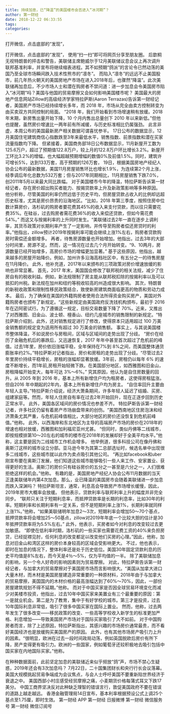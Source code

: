 ```yaml
---
title: 持续加息，已“降温”的美国楼市会否进入“冰河期”？
author: 第一财经
date: 2018-12-22 06:33:55
tags: 
categories: 
---
```

打开微信，点击底部的“发现”，
<!-- more -->
打开微信，点击底部的“发现”，
使用“扫一扫”即可将网页分享至朋友圈。
后歆桐
无视特朗普的抨击和警告，美联储主席鲍威尔于12月美联储议息会议上再次调升联邦基准利率，并宣布将继续缩表进程。其不如预期“鸽派”的言论令已然动荡的美国乃至全球市场瞬间跌入技术性熊市的“凛冬”。
而陷入“凛冬”的远远不止美国股市，前几年热火朝天的美国房地产市场在进入2018年后，也骤然“降温”。此次美联储再加息后，不少市场人士和潜在购房者不禁问道：进一步加息会令美国房市陷入“冰河期”吗？美国与他国的贸易摩擦又会如何影响美国楼市呢？
美国最大的房地产信息网站Zillow的高级经济学家特拉萨斯(Aaron Terrazas)告诉第一财经记者，美国房产市场已经持续增长多年，而 2018 年，市场从完全由卖方控制转变为由买卖双方共同控制的局面。
“2018 年，我们开始看到市场增速稍有放缓。2018 年末期，新房售出量开始下降，10 个月内售出总量创下 2010 年以来新低。”但他也提醒，虽然房价增速比一两年前有所减缓，与历史标准相比仍属强劲。
此言非虚，本周公布的美国最新房产相关数据可谓喜忧参半。
17日公布的数据显示，12月美国住宅建筑商信心指数跌至3年来最低水平，销售指数、前景指数和潜在买家流量指数均下降。
但紧接着，美国商务部18日公布数据显示，11月新屋开工数为125.6万户，超过了预期值122.8万户，较上月的122.8万户环比增长3.2%。新屋开工环比3.2%的增幅，也大幅超越预期增幅的数值0%及前值1.5%。同时，建筑许可增长5%，达到133万套，高于预期的126万套，
19日，根据美国房地产经纪人协会公布的最新数据，美国11月房屋销售环比也增长1.9%，为连续第2个月上涨，经季调后年化总数为532万套；但与2017年同期相比，11月房屋销售下跌7.0%，创2011年5月以来最大同比跌幅。
对于美国楼市今年的降温，特拉萨斯告诉第一财经记者，存在房价超出购买者能力、按揭贷款率上升及新政策影响等多种原因。
他分析称，尽管美国的利率仍然远低于历史平均，但房屋贷款占收入的比例却远超历史标准，尤其是房价昂贵的沿海地区。“比如，2018 年第三季度，按照住房中位数计算房价，洛杉矶的购房者要花费其45%的收入来支付贷款，而以往只需要花费35%。在硅谷，过去购房者需花费36%的收入来偿还贷款，但如今需花费54%。”
而这又与按揭利率的上升同时发生。“美联储过去2年一直在逐步上调利率，其货币政策对长期利率产生了一定影响，并传导至购房者偿还房贷时的利率。”他指出，zillow预计2019年按揭利率可能会继续上涨1%左右，购房者贷款购房时需偿还金额增多。
再者，待售房源数量也开始增加。他指出，过去3年的大部分时间里，房源不足。然而，这一情况在过去几个月开始转变。“9、10两月，房源数量已经开始增多，高房价市场的增幅更加显著。”
基于这些原因，他指出，越来越多的房屋开始降价。例如，加州许多沿海高档社区中，有五分之一的待售房屋在11月降价。
此外，他补充道，2017年以来颁布的三项政策对房价增速放缓的影响也非常显著。
首先，2017 年末，美国国会修改了联邦税的相关法规，减少了住房自有的税收利益。例如，新法规限制了房主能从联邦税扣除的按揭利率以及可以抵扣的州税。新法规在加州和纽约等税收较高的州造成很大影响。
其次，特朗普的新税收政策和限制性移民政策结合，致使新房建筑商面临更高的物质和劳动力成本。
最后，为了确保在美国的外籍购房者使用合法所得资金购买房产，美国对外籍购房者也颁布了新规定。“这些新规定由美国政府反洗钱机构颁布，最初于 2016 年在迈阿密试行。为了遵循这一规定，目标交易数量下降了 70%。近来，又推出了对西雅图、旧金山、波士顿、檀香山、纽约几座城市的销售限制的新规定。“特拉萨斯介绍到，此外，还对销售规定进行了修改，使得原本只适用超过 100 万美金销售额的规定变为适用所有超过 30 万美金的销售额。
事实上，与其说美国楼市整体降温，不如说房价与房租间，区域与区域间的走势出现了分歧。
“房价在经历了金融危机后的暴跌后，又迅速恢复，2017 年年中甚至首次超过了危机前的峰值。过去1年里，房价依旧涨幅平稳，全年保持在7%到 8%之间，而美国整体通货膨胀率约2%。”特拉萨斯对记者指出，房价和房租的走势出现了分歧。“尽管过去2年里房价持续平稳增长，房租的涨幅却显著放缓。3年前，房租仍以每年 6% 的速度不断增长，而1年前,房租开始轻微下跌。在美国部分地区，如西雅图和旧金山，房租降幅开始变大，每年可达 3%～6%。”
究其原因，他认为是自住房数量的回升。从 2005 年到 2016 年，基本上所有新增住户均为租房者，这使得房租猛涨。但自2016 年中期起的2年内，基本上所有新增住户均为房主。
“自住率回升主要由年轻人主导。”特拉萨斯介绍说，经济大萧条期间，许多年轻人延迟了结婚、买房、组建家庭等。然而，年轻人住房自有率在过去2年开始回升，现在正逐步回到历史正常水平。
此外，美国各区域间的房价情况也参差不齐。
特拉萨斯告诉第一财经记者，许多社区仍留有着房产市场崩盘带来的创伤。“美国西南地区住房泡沫和经济萧条尤其严重，与危机前峰值相比，大部分地区的房价还没恢复到危机前峰值。”他称。
此外，以西海岸和东北地区为主导的高端房产市场的房价在2018年的增速也相对放缓，西雅图和加利福尼亚州尤甚。
“但同时，类似丹佛等二线城市，即按规模排第10～20左右的城市的楼市在2018年的发展却好于全美平均水平。”他称，这主要是因为二线城市工作机会增多。
他举例道，很多科技公司在像丹佛和奥斯汀这样的城市设立分部。亚马逊今年为其第二总部选址时，候选名单中出现很多二线城市，这些城市就以此作为卖点吸引其他公司。
“再比如facebook和uber刚宣布要在奥斯汀发展，他们知道这些城市能够吸引一些人来工作、安家置业、获得更好的生活。奥斯汀的房价只有硅谷房价的五分之一甚至是六分之一，人们很难拒绝这样的机会。”他称。
有趣的是，美国房地产经纪人协会公布11月数据的当天正逢美联储年内第4次加息。那么，业已降温的美国房市会随着美联储进一步加息而跌入深渊吗？
特拉萨斯坦言，通常，利息高会导致房产市场增长缓慢，因此，2019年房市大概率会放缓。
但他表示，贷款利率与联邦利率上升的幅度并非完全同步。
“联邦只关注于短期利息率，而抵押贷款率是长期的利息率，比如30年的利率。短期利率和长期利率有一定关系，但不是短期利率上涨1%，长期利率就同样上涨1%。”他称，“如果美联储明年加息2～3次，短期利率会增加50～70个基点，抵押贷款率将会增加25～50基点，zillow对2019年年底一个比较大胆的估计是30年抵押贷款率将为5.5%左右。”
此外，他表示，买房者如今对利息的改变较过去更加敏感。
“即使在低利率时期，洛杉矶的一些买家也需要花费工资的40%来负担房贷，已经捉襟见肘，任何利息的改变都足以改变他们买房的心理。”因此，他称，加息对旧金山和湾区这样的房价本身较高的区域会受影响更大。
不过，他也表示，即时在加息的情况下，整体利率还是处于历史低位。美国30年固定贷款利息的历史平均值是8%左右，而今天是4％～5%，仅为平均值的一半。
除了美联储加息的影响，另一个令人好奇的影响因素则为贸易摩擦。
对此，特拉萨斯告诉第一财经记者，与加拿大的贸易摩擦对于美国房市场而言影响很大。“美国从加拿大进口大量木材，而木材是美国房屋建造非常重要的一种原材料，2018年由于与加拿大的贸易摩擦，美国国内的木材价格的最高涨幅达到了60%～70%，因此，一部份房屋建筑规划不得不延期。”他称。
而对于中国买家是否因全球贸易环境变化而减少对美楼市投资，他指出，过去10年中国买家来美置业有三个最重要的原因：第一是就业机会。第二是为了教育，集中于有好学校的城市。第三才是投资，过去10年国际利息非常低，吸引了很多中国买家在国际上置业。
然而，他称，过去两年发生了很多改变——移民政策的改变、一些高等学校收入新学生的标准更加严格、利息增加——导致美国房产市场对于国际买家吸引了大不如前。
对于中国购房者而言，除了上述原因，特拉萨斯指出，其感兴趣的市场房价通常最贵，而不看好美国经济也是放缓购买美国房产的原因。
此外，也有其他市场房产吸引力上升的因素。“很明显，欧洲在过去一段时间政局动荡，例如英国脱欧后房价有所下降，房产变得更有吸引力。欧洲的一些国家，例如葡萄牙还较积极地去吸引包括中国买家在内地国际买家。”他称。
 
 
在种种数据面前，此前坚定加息的美联储近来似乎频放“鸽”声，市场不禁心生疑惑，2019年还会有3次加息吗？
7月22日，二十国集团财长和央行行长会议落幕。美国大规模挑起贸易争端成为会议焦点，与会人士呼吁美国不要重新陷世界经济于衰退之中。
美国西部小村庄感受经贸摩擦之痛，小麦期货价格每蒲式耳又下跌17美分。
中国工商界坚决反对此种缺乏理智的错误言行，敦促美国政府不要在错误的道路上越走越远。
香港金融管理局14日宣布，基本利率根据预设公式上调25个基点至1.75厘，即时生效。
第一财经
APP
第一财经
日报微博
第一财经
微信服务号
第一财经
微信订阅号
